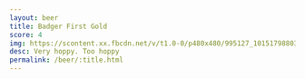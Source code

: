 ```yaml
---
layout: beer
title: Badger First Gold
score: 4
img: https://scontent.xx.fbcdn.net/v/t1.0-0/p480x480/995127_10151798803233745_1165661191_n.jpg?oh=64eec74f4a3ef7a84037eb209a628119&oe=58663A7A
desc: Very hoppy. Too hoppy
permalink: /beer/:title.html
---
```


